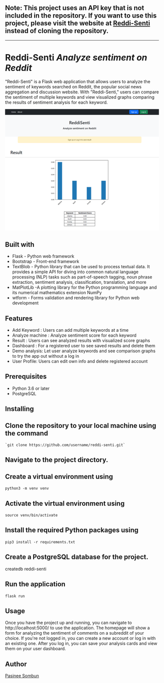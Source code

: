 ## Note: This project uses an API key that is not included in the repository. If you want to use this project, please visit the website at [Reddi-Senti](https://reddi-senti.onrender.com/) instead of cloning the repository.

- - -

# Reddi-Senti    *Analyze sentiment on Reddit*
"Reddi-Senti" is a Flask web application that allows users to analyze the sentiment of keywords searched on Reddit, the popular social news aggregation and discussion website. With "Reddi-Senti," users can compare the sentiment of multiple keywords and view visualized graphs comparing the results of sentiment analysis for each keyword.
    
![result_graph](result_graph.png)


## Built with
- Flask - Python web framework
- Bootstrap - Front-end framework
- TextBlob - Python library that can be used to process textual data. 
  It provides a simple API for diving into common natural language processing (NLP) tasks such as part-of-speech tagging, noun phrase extraction, sentiment analysis, classification, translation, and more
- MatPlotLib -A plotting library for the Python programming language and its numerical mathematics extension NumPy
- wtform - Forms validation and rendering library for Python web development


## Features
- Add Keyword : Users can add multiple keywords at a time
- Analyze machine : Analyze sentiment score for each keyword
- Result : Users can see analyzed results with visualized score graphs
- Dashboard : For a registered user to see saved results and delete them
- Demo analysis: Let user analyze keywords and see comparison graphs to try the app out without a log in
- User Profile: Users can edit own info and delete registered account

## Prerequisites
- Python 3.6 or later
- PostgreSQL

## Installing
## Clone the repository to your local machine using the command  
    `git clone https://github.com/username/reddi-senti.git`
## Navigate to the project directory.
## Create a virtual environment using   
    python3 -m venv venv
## Activate the virtual environment using  
    
    source venv/bin/activate
## Install the required Python packages using  
    
    pip3 install -r requirements.txt
## Create a PostgreSQL database for the project.  
   createdb reddi-senti
## Run the application
    flask run

## Usage
Once you have the project up and running, you can navigate to http://localhost:5000/ to use the application. The homepage will show a form for analyzing the sentiment of comments on a subreddit of your choice. If you're not logged in, you can create a new account or log in with an existing one. After you log in, you can save your analysis cards and view them on your user dashboard.




## Author
[Pasinee Sombun](https://www.linkedin.com/in/pasinee-sb/)
